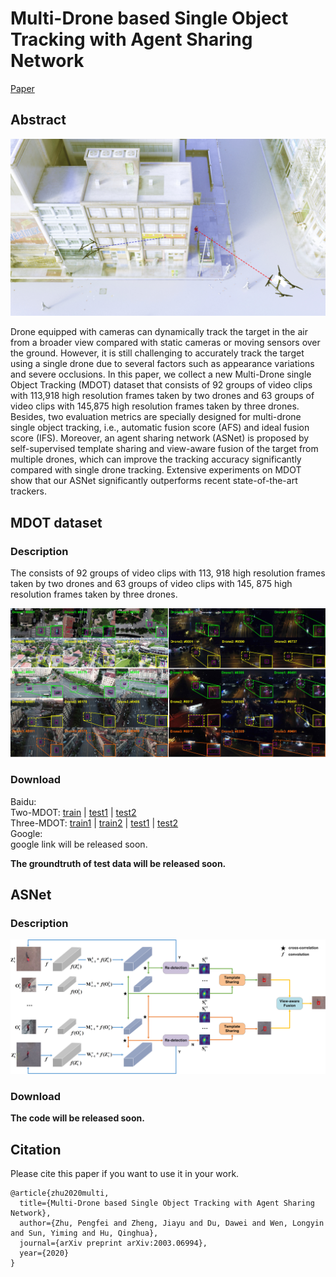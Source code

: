 # Multi-Drone based Single Object Tracking with Agent Sharing Network

[Paper](https://arxiv.org/pdf/2003.06994.pdf)

## Abstract

![VisDrone](https://github.com/VisDrone/MultiDrone/blob/master/camera.jpg)

Drone equipped with cameras can dynamically track the target in the air from a broader view compared with static cameras or moving sensors over the ground. However, it is still challenging to accurately track the target using a single drone due to several factors such as appearance variations and severe occlusions. In this paper, we collect a new Multi-Drone single Object Tracking (MDOT) dataset that consists of 92 groups of video clips with 113,918 high resolution frames taken by two drones and 63 groups of video clips with 145,875 high resolution frames taken by three drones. Besides, two evaluation metrics are specially designed for multi-drone single object tracking, i.e., automatic fusion score (AFS) and ideal fusion score (IFS). Moreover, an agent sharing network (ASNet) is proposed by self-supervised template sharing and view-aware fusion of the target from multiple drones, which can improve the tracking accuracy significantly compared with single drone tracking. Extensive experiments on MDOT show that our ASNet significantly outperforms recent state-of-the-art trackers.

## MDOT dataset
### Description
The consists of 92 groups of video clips with 113, 918 high resolution frames taken by two drones and 63 groups of video clips with 145, 875 high resolution frames taken by three drones.

![VisDrone](https://github.com/VisDrone/MultiDrone/blob/master/dataset.jpg)

### Download
Baidu:  
Two-MDOT: [train]() | [test1]() | [test2]()  
Three-MDOT: [train1]() | [train2]() | [test1]() | [test2]()  
Google:   
google link will be released soon.

**The groundtruth of test data will be released soon.**

## ASNet
### Description
![VisDrone](https://github.com/VisDrone/MultiDrone/blob/master/ASNet2.png)

### Download

**The code will be released soon.** 

## Citation
Please cite this paper if you want to use it in your work.
```
@article{zhu2020multi,
  title={Multi-Drone based Single Object Tracking with Agent Sharing Network},
  author={Zhu, Pengfei and Zheng, Jiayu and Du, Dawei and Wen, Longyin and Sun, Yiming and Hu, Qinghua},
  journal={arXiv preprint arXiv:2003.06994},
  year={2020}
}
```
